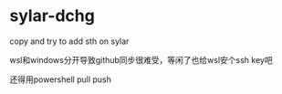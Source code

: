 # sylar-dchg
copy and try to add sth on sylar 

wsl和windows分开导致github同步很难受，等闲了也给wsl安个ssh key吧

还得用powershell pull push 

